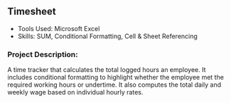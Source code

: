 ## Timesheet
- Tools Used: Microsoft Excel
- Skills: SUM, Conditional Formatting, Cell & Sheet Referencing
### Project Description:
A time tracker that calculates the total logged hours an employee. It includes conditional formatting to highlight whether the employee met the required working hours or undertime. 
It also computes the total daily and weekly wage based on individual hourly rates.
